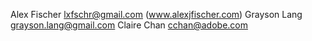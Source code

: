 Alex Fischer <lxfschr@gmail.com> (www.alexjfischer.com)
Grayson Lang <grayson.lang@gmail.com>
Claire Chan <cchan@adobe.com>

